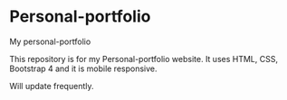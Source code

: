 # Personal-portfolio
My personal-portfolio

This repository is for my Personal-portfolio website.
It uses HTML, CSS, Bootstrap 4 and it is mobile responsive.

Will update frequently.
